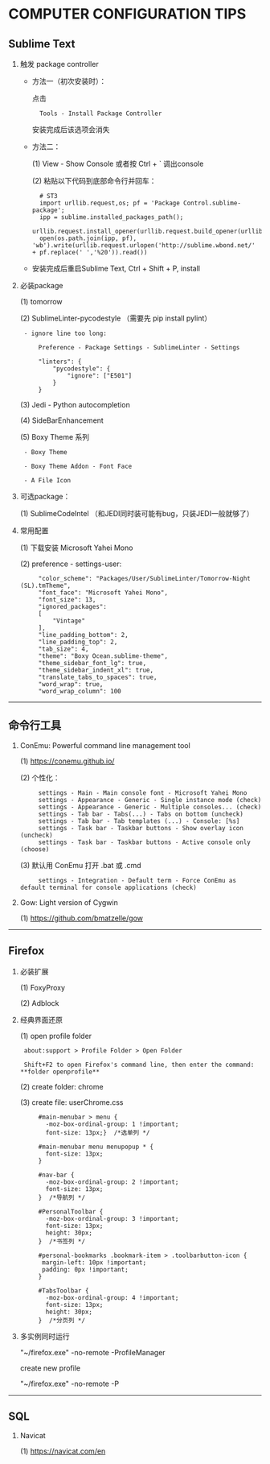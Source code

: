 COMPUTER CONFIGURATION TIPS
=============================

Sublime Text
----------------

1. 触发 package controller

    - 方法一（初次安装时）：

        点击

            Tools - Install Package Controller

        安装完成后该选项会消失

    - 方法二：

        (1) View - Show Console 或者按 Ctrl + ` 调出console

        (2) 粘贴以下代码到底部命令行并回车：
        
            # ST3
            import urllib.request,os; pf = 'Package Control.sublime-package';
            ipp = sublime.installed_packages_path();
            urllib.request.install_opener(urllib.request.build_opener(urllib.request.ProxyHandler()));
            open(os.path.join(ipp, pf), 'wb').write(urllib.request.urlopen('http://sublime.wbond.net/' + pf.replace(' ','%20')).read())

    - 安装完成后重启Sublime Text, Ctrl + Shift + P, install

2. 必装package

    (1) tomorrow

    (2) SublimeLinter-pycodestyle （需要先 pip install pylint）

        - ignore line too long:

            Preference - Package Settings - SublimeLinter - Settings

            "linters": {
                "pycodestyle": {
                    "ignore": ["E501"]
                }
            }

    (3) Jedi - Python autocompletion

    (4) SideBarEnhancement

    (5) Boxy Theme 系列

        - Boxy Theme

        - Boxy Theme Addon - Font Face

        - A File Icon

3. 可选package：

    (1) SublimeCodeIntel （和JEDI同时装可能有bug，只装JEDI一般就够了）

3. 常用配置

    (1) 下载安装 Microsoft Yahei Mono

    (2) preference - settings-user:

            "color_scheme": "Packages/User/SublimeLinter/Tomorrow-Night (SL).tmTheme",
            "font_face": "Microsoft Yahei Mono",
            "font_size": 13,
            "ignored_packages":
            [
                "Vintage"
            ],
            "line_padding_bottom": 2,
            "line_padding_top": 2,
            "tab_size": 4,
            "theme": "Boxy Ocean.sublime-theme",
            "theme_sidebar_font_lg": true,
            "theme_sidebar_indent_xl": true,
            "translate_tabs_to_spaces": true,
            "word_wrap": true,
            "word_wrap_column": 100

---

命令行工具
---------------

1. ConEmu: Powerful command line management tool

    (1) https://conemu.github.io/

    (2) 个性化：

            settings - Main - Main console font - Microsoft Yahei Mono
            settings - Appearance - Generic - Single instance mode (check)
            settings - Appearance - Generic - Multiple consoles... (check)
            settings - Tab bar - Tabs(...) - Tabs on bottom (uncheck)
            settings - Tab bar - Tab templates (...) - Console: [%s]
            settings - Task bar - Taskbar buttons - Show overlay icon (uncheck)
            settings - Task bar - Taskbar buttons - Active console only (choose)

    (3) 默认用 ConEmu 打开 .bat 或 .cmd

            settings - Integration - Default term - Force ConEmu as default terminal for console applications (check)

2. Gow: Light version of Cygwin

    (1) https://github.com/bmatzelle/gow

---

Firefox
------------

1. 必装扩展

    (1) FoxyProxy

    (2) Adblock

2. 经典界面还原

    (1) open profile folder

        about:support > Profile Folder > Open Folder

        Shift+F2 to open Firefox's command line, then enter the command: **folder openprofile**

    (2) create folder: chrome

    (3) create file: userChrome.css

            #main-menubar > menu {
              -moz-box-ordinal-group: 1 !important;
              font-size: 13px;}  /*选单列 */

            #main-menubar menu menupopup * {
              font-size: 13px;
            }

            #nav-bar {
              -moz-box-ordinal-group: 2 !important;
              font-size: 13px;
            }  /*导航列 */

            #PersonalToolbar {
              -moz-box-ordinal-group: 3 !important;
              font-size: 13px;
              height: 30px;
            }  /*书签列 */

            #personal-bookmarks .bookmark-item > .toolbarbutton-icon {
             margin-left: 10px !important;
             padding: 0px !important;
            }

            #TabsToolbar {
              -moz-box-ordinal-group: 4 !important;
              font-size: 13px;
              height: 30px;
            }  /*分页列 */


3. 多实例同时运行

    "~/firefox.exe" -no-remote -ProfileManager

    create new profile

    "~/firefox.exe" -no-remote -P <new profile name>

---

SQL
-------------

1. Navicat
    
    (1) https://navicat.com/en
